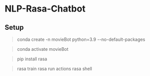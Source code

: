 # NLP-Rasa-Chatbot

## Setup
> conda create -n movieBot python=3.9 --no-default-packages

> conda activate movieBot

> pip install rasa

> rasa train
> rasa run actions
> rasa shell
